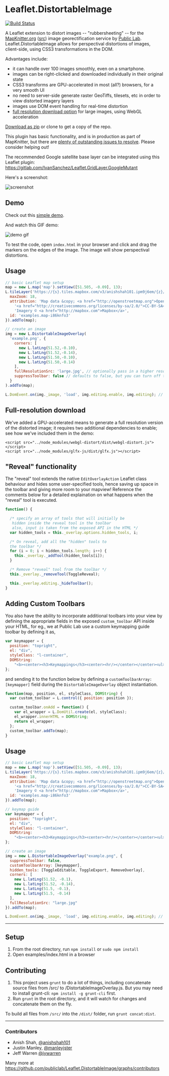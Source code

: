 Leaflet.DistortableImage
===================

[![Build Status](https://travis-ci.org/publiclab/Leaflet.DistortableImage.svg?branch=master)](https://travis-ci.org/publiclab/Leaflet.DistortableImage)

A Leaflet extension to distort images -- "rubbersheeting" -- for the [MapKnitter.org](http://mapknitter.org) ([src](https://github.com/publiclab/mapknitter)) image georectification service by [Public Lab](http://publiclab.org). Leaflet.DistortableImage allows for perspectival distortions of images, client-side, using CSS3 transformations in the DOM.

Advantages include:

* it can handle over 100 images smoothly, even on a smartphone.
* images can be right-clicked and downloaded individually in their original state
* CSS3 transforms are GPU-accelerated in most (all?) browsers, for a very smooth UI
* no need to server-side generate raster GeoTiffs, tilesets, etc in order to view distorted imagery layers
* images use DOM event handling for real-time distortion
* [full resolution download option](https://github.com/publiclab/Leaflet.DistortableImage/pull/100) for large images, using WebGL acceleration

[Download as zip](https://github.com/publiclab/Leaflet.DistortableImage/releases) or clone to get a copy of the repo.

This plugin has basic functionality, and is in production as part of MapKnitter, but there are [plenty of outstanding issues to resolve](https://github.com/publiclab/Leaflet.DistortableImage/issues). Please consider helping out!

The recommended Google satellite base layer can be integrated using this Leaflet plugin: https://gitlab.com/IvanSanchez/Leaflet.GridLayer.GoogleMutant

Here's a screenshot:

![screenshot](example.png)

## Demo

Check out this [simple demo](https://publiclab.github.io/Leaflet.DistortableImage/examples/index.html).

And watch this GIF demo:

![demo gif](https://raw.githubusercontent.com/publiclab/mapknitter/master/public/demo.gif)

To test the code, open `index.html` in your browser and click and drag the markers on the edges of the image. The image will show perspectival distortions.

## Usage

```js
// basic Leaflet map setup
map = new L.map('map').setView([51.505, -0.09], 13);
L.tileLayer('https://{s}.tiles.mapbox.com/v3/anishshah101.ipm9j6em/{z}/{x}/{y}.png', {
  maxZoom: 18,
  attribution: 'Map data &copy; <a href="http://openstreetmap.org">OpenStreetMap</a> contributors, ' +
    '<a href="http://creativecommons.org/licenses/by-sa/2.0/">CC-BY-SA</a>, ' +
    'Imagery © <a href="http://mapbox.com">Mapbox</a>',
  id: 'examples.map-i86knfo3'
}).addTo(map);

// create an image
img = new L.DistortableImageOverlay(
  'example.png', {
    corners: [
      new L.latLng(51.52,-0.10),
      new L.latLng(51.52,-0.14),
      new L.latLng(51.50,-0.10),
      new L.latLng(51.50,-0.14)
    ],
    fullResolutionSrc: 'large.jpg', // optionally pass in a higher resolution image to use in full-res exporting
    suppressToolbar: false // defaults to false, but you can turn off the toolbar interface and build your own
  }
).addTo(map);

L.DomEvent.on(img._image, 'load', img.editing.enable, img.editing); // enable editing

```

## Full-resolution download

We've added a GPU-accelerated means to generate a full resolution version of the distorted image; it requires two additional dependencies to enable; see how we've included them in the demo:


```
<script src="../node_modules/webgl-distort/dist/webgl-distort.js"></script>
<script src="../node_modules/glfx-js/dist/glfx.js"></script>
```
## "Reveal" functionality

The "reveal" tool extends the native `EditOverlayAction` Leaflet class behaviour and hides some user-specified tools, hence saving up space in the toolbar and giving more room to your mapview! Reference the comments below for a detailed explaination on what happens when the "reveal" tool is executed.

```js
function() {

  /* specify an array of tools that will initially be
   hidden inside the reveal tool in the toolbar
   also, input is taken from the exposed API in the HTML */
  var hidden_tools = this._overlay.options.hidden_tools, i;

  /* On reveal, add all the "hidden" tools to
  the toolbar */
  for (i = 0; i < hidden_tools.length; i++) {
    this._overlay._addTool(hidden_tools[i]);
  }

  /* Remove "reveal" tool from the toolbar */
  this._overlay._removeTool(ToggleReveal);

  this._overlay.editing._hideToolbar();
}
```
## Adding Custom Toolbars

You also have the ability to incorporate additional toolbars into your view by defining the appropriate fields in the exposed `custom_toolbar` API inside your HTML, for eg., we at Public Lab use a custom keymapping guide toolbar by defining it as,
```js
var keymapper = {
  position: "topright",
  el: "div",
  styleClass: "l-container",
  DOMString:
    "<b><center><h3>Keymappings</h3><center><hr/></center></center><ul><li>L: Lock overlay</li><li>O: Outline overlay</li><li>R: Rotate overlay</li><li>RR: Distort overlay</li><li>T: Transparent overlay&nbsp;&nbsp;&nbsp;&nbsp;</li><li>DEL: Remove overlay</li></ul></b>"
};
```
and sending it to the function below by defining a `customToolbarArray: [keymapper]` field during the `DistortableImageOverlay` object instantiation.

```js
function(map, position, el, styleClass, DOMString) {
  var custom_toolbar = L.control({ position: position });

  custom_toolbar.onAdd = function() {
    var el_wrapper = L.DomUtil.create(el, styleClass);
    el_wrapper.innerHTML = DOMString;
    return el_wrapper;
  };
  custom_toolbar.addTo(map);
}
```

## Usage

```js
// basic Leaflet map setup
map = new L.map('map').setView([51.505, -0.09], 13);
L.tileLayer('https://{s}.tiles.mapbox.com/v3/anishshah101.ipm9j6em/{z}/{x}/{y}.png', {
  maxZoom: 18,
  attribution: 'Map data &copy; <a href="http://openstreetmap.org">OpenStreetMap</a> contributors, ' +
    '<a href="http://creativecommons.org/licenses/by-sa/2.0/">CC-BY-SA</a>, ' +
    'Imagery © <a href="http://mapbox.com">Mapbox</a>',
  id: 'examples.map-i86knfo3'
}).addTo(map);

// keymap guide
var keymapper = {
  position: "topright",
  el: "div",
  styleClass: "l-container",
  DOMString:
    "<b><center><h3>Keymappings</h3><center><hr/></center></center><ul><li>L: Lock overlay</li><li>O: Outline overlay</li><li>R: Rotate overlay</li><li>RR: Distort overlay</li><li>T: Transparent overlay&nbsp;&nbsp;&nbsp;&nbsp;</li><li>DEL: Remove overlay</li></ul></b>"
};

// create an image
img = new L.DistortableImageOverlay("example.png", {
  suppressToolbar: false,
  customToolbarArray: [keymapper],
  hidden_tools: [ToggleEditable, ToggleExport, RemoveOverlay],
  corners: [
    new L.latLng(51.52, -0.1),
    new L.latLng(51.52, -0.14),
    new L.latLng(51.5, -0.1),
    new L.latLng(51.5, -0.14)
  ],
  fullResolutionSrc: "large.jpg"
}).addTo(map);

L.DomEvent.on(img._image, 'load', img.editing.enable, img.editing); // enable editing

```

****

## Setup

1. From the root directory, run `npm install` or `sudo npm install`
2. Open examples/index.html in a browser

## Contributing

1. This project uses `grunt` to do a lot of things, including concatenate source files from /src/ to /DistortableImageOverlay.js. But you may need to install grunt-cli: `npm install -g grunt-cli` first.
2. Run `grunt` in the root directory, and it will watch for changes and concatenate them on the fly.

To build all files from `/src/` into the `/dist/` folder, run `grunt concat:dist`.

****

### Contributors

* Anish Shah, [@anishshah101](https://github.com/anishshah101)
* Justin Manley, [@manleyjster](https://github.com/manleyjster)
* Jeff Warren [@jywarren](https://github.com/jywarren)

Many more at https://github.com/publiclab/Leaflet.DistortableImage/graphs/contributors
